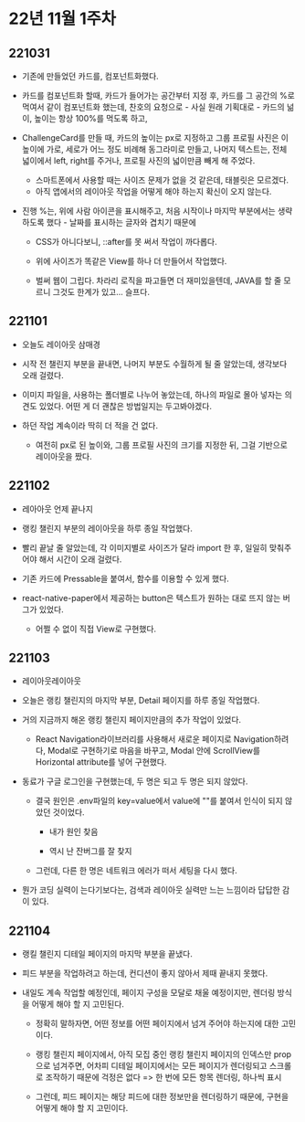 # 22년 11월 1주차

## 221031

- 기존에 만들었던 카드를, 컴포넌트화했다.   

- 카드를 컴포넌트화 할때, 카드가 들어가는 공간부터 지정 후, 카드를 그 공간의 %로 먹여서 같이 컴포넌트화 했는데, 찬호의 요청으로 - 사실 원래 기획대로 - 카드의 넒이, 높이는 항상 100%를 먹도록 하고, 

- ChallengeCard를 만들 때, 카드의 높이는 px로 지정하고 그룹 프로필 사진은 이 높이에 가로, 세로가 어느 정도 비례해 동그라미로 만들고, 나머지 텍스트는, 전체 넓이에서 left, right를 주거나, 프로필 사진의 넓이만큼 빼게 해 주었다.
  
  - 스마트폰에서 사용할 때는 사이즈 문제가 없을 것 같은데, 태블릿은 모르겠다.
  - 아직 앱에서의 레이아웃 작업을 어떻게 해야 하는지 확신이 오지 않는다.

- 진행 %는, 위에 사람 아이콘을 표시해주고, 처음 시작이나 마지막 부분에서는 생략하도록 했다 - 날짜를 표시하는 글자와 겹치기 때문에
  
  - CSS가 아니다보니, ::after를 못 써서 작업이 까다롭다. 
  
  - 위에 사이즈가 똑같은 View를 하나 더 만들어서 작업했다.
  
  - 벌써 웹이 그립다. 차라리 로직을 파고들면 더 재미있을텐데, JAVA를 할 줄 모르니 그것도 한계가 있고... 슬프다.

## 221101

- 오늘도 레이아웃 삼매경

- 시작 전 챌린지 부분을 끝내면, 나머지 부분도 수월하게 될 줄 알았는데, 생각보다 오래 걸렸다.

- 이미지 파일을, 사용하는 폴더별로 나누어 놓았는데, 하나의 파일로 몰아 넣자는 의견도 있었다. 어떤 게 더 괜찮은 방법일지는 두고봐야겠다.

- 하던 작업 계속이라 딱히 더 적을 건 없다.
  
  - 여전히 px로 된 높이와, 그룹 프로필 사진의 크기를 지정한 뒤, 그걸 기반으로 레이아웃을 짰다.

## 221102

- 레아아웃 언제 끝나지

- 랭킹 챌린지 부분의 레이아웃을 하루 종일 작업했다.

- 빨리 끝날 줄 알았는데, 각 이미지별로 사이즈가 달라 import 한 후, 일일히 맞춰주어야 해서 시간이 오래 걸렸다.

- 기존 카드에 Pressable을 붙여서, 함수를 이용할 수 있게 했다.

- react-native-paper에서 제공하는 button은 텍스트가 원하는 대로 뜨지 않는 버그가 있었다.
  
  - 어쩔 수 없이 직접 View로 구현했다.

## 221103

- 레이아웃레이아웃

- 오늘은 랭킹 챌린지의 마지막 부분, Detail 페이지를 하루 종일 작업했다.

- 거의 지금까지 해온 랭킹 챌린지 페이지만큼의 추가 작업이 있었다.
  
  - React Navigation라이브러리를 사용해서 새로운 페이지로 Navigation하려다, Modal로 구현하기로 마음을 바꾸고, Modal 안에 ScrollView를 Horizontal attribute를 넣어 구현했다.

- 동료가 구글 로그인을 구현했는데, 두 명은 되고 두 명은 되지 않았다.
  
  - 결국 원인은 .env파일의 key=value에서 value에 ""를 붙여서 인식이 되지 않았던 것이었다.
    
    - 내가 원인 찾음
    
    - 역시 난 잔버그를 잘 찾지
  
  - 그런데, 다른 한 명은 네트워크 에러가 떠서 세팅을 다시 했다.

- 뭔가 코딩 실력이 는다기보다는, 검색과 레이아웃 실력만 느는 느낌이라 답답한 감이 있다.



## 221104

- 랭킬 챌린지 디테일 페이지의 마지막 부분을 끝냈다.

- 피드 부분을 작업하려고 하는데, 컨디션이 좋지 않아서 제때 끝내지 못했다.

- 내일도 계속 작업할 예정인데, 페이지 구성을 모달로 채울 예정이지만, 렌더링 방식을 어떻게 해야 할 지 고민된다.
  
  - 정확히 말하자면, 어떤 정보를 어떤 페이지에서 넘겨 주어야 하는지에 대한 고민이다.
  
  - 랭킹 챌린지 페이지에서, 아직 모집 중인 랭킹 챌린지 페이지의 인덱스만 prop으로 넘겨주면, 어차피 디테일 페이지에서는 모든 페이지가 렌더링되고 스크롤로 조작하기 때문에 걱정은 없다 => 한 번에 모든 항목 렌더링, 하나씩 표시
  
  - 그런데, 피드 페이지는 해당 피드에 대한 정보만을 렌더링하기 때문에, 구현을 어떻게 해야 할 지 고민이다.
